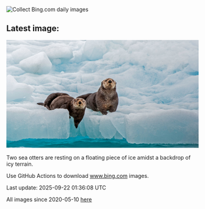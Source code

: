 ![Collect Bing.com daily images](https://github.com/counter2015/bing-daily-images/workflows/Collect%20Bing.com%20daily%20images/badge.svg)
## Latest image:
![](images/IceOtters.jpg)

Two sea otters are resting on a floating piece of ice amidst a backdrop of icy terrain.

Use GitHub Actions to download www.bing.com images.

Last update: 2025-09-22 01:36:08 UTC

All images since 2020-05-10 [here](https://github.com/counter2015/bing-daily-images/tree/master/images)

